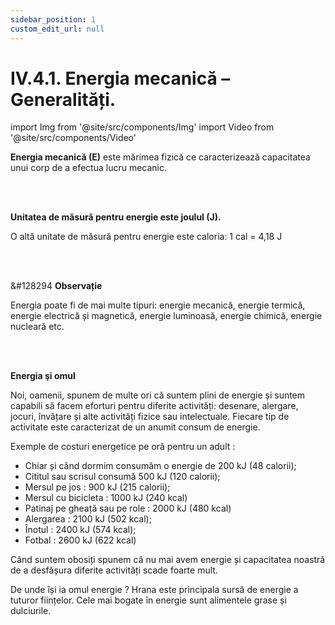 ```yaml
---
sidebar_position: 1
custom_edit_url: null
---
```


# IV.4.1. Energia mecanică – Generalități.




import Img from '@site/src/components/Img'
import Video from '@site/src/components/Video'





<div class="alert alert--primary" role="alert">


**Energia mecanică (E)** este mărimea fizică ce caracterizează capacitatea unui corp de a efectua lucru mecanic. 



</div>



<br></br>






<div class="alert alert--primary" role="alert">

**Unitatea de măsură pentru energie este joulul (J).**

O altă unitate de măsură pentru energie este caloria: 1 cal = 4,18 J




</div>


<br></br>





<div class="alert alert--secondary" role="alert">

&#128294 **Observație**



Energia poate fi de mai multe tipuri: energie mecanică, energie termică, energie electrică și magnetică, energie luminoasă, energie chimică, energie nucleară etc.


</div>



<br></br>



<div class="alert alert--warning" role="alert">

**Energia şi omul**


Noi, oamenii, spunem de multe ori că suntem plini de energie și suntem capabili să facem eforturi pentru diferite activități: desenare, alergare, jocuri, învățare și alte activități fizice sau intelectuale. Fiecare tip de activitate este caracterizat de un anumit consum de energie. 

Exemple de costuri energetice pe oră pentru un adult :   
- Chiar și când dormim consumăm o energie de 200 kJ (48 calorii);   
- Cititul sau scrisul consumă 500 kJ (120 calorii);   
- Mersul pe jos : 900 kJ (215 calorii);    
- Mersul cu bicicleta : 1000 kJ (240 kcal)   
- Patinaj pe gheață sau pe role : 2000 kJ (480 kcal)   
- Alergarea : 2100 kJ (502 kcal);   
- Înotul : 2400 kJ (574 kcal);   
- Fotbal : 2600 kJ (622 kcal)


Când suntem obosiți spunem că nu mai avem energie și capacitatea noastră de a desfășura diferite activități scade foarte mult. 

De unde își ia omul energie ? Hrana este principala sursă de energie a tuturor ființelor. Cele mai bogate în energie sunt alimentele grase și dulciurile.




</div>





